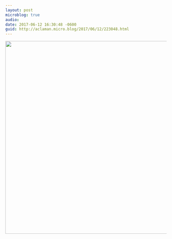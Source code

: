 ```yaml
---
layout: post
microblog: true
audio: 
date: 2017-06-12 16:30:48 -0600
guid: http://aclaman.micro.blog/2017/06/12/223048.html
---
```



<img src="http://micro.alexclaman.com/uploads/2018/7676844af4.jpg" width="600" height="600" />
